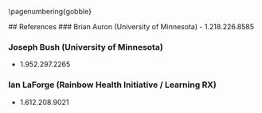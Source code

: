 \pagenumbering{gobble}

<div class='row' id='references'>
<div class='col-xs-12'>
## References
### Brian Auron (University of Minnesota)
- 1.218.226.8585

### Joseph Bush (University of Minnesota)
- 1.952.297.2265

### Ian LaForge (Rainbow Health Initiative / Learning RX)
- 1.612.208.9021
</div><!-- .col-xs-12 -->
</div><!-- .row -->
